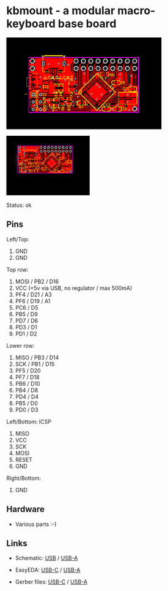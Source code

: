 # kbmount - a modular macro-keyboard base board

![](kbmount-A/board.png)

![](kbmount-C/board.png)

Status: ok

## Pins

Left/Top: 

1. GND
2. GND

Top row:

1. MOSI / PB2 / D16
2. VCC (+5v via USB, no regulator / max 500mA)
3. PF4 / D21 / A3
4. PF6 / D19 / A1
5. PC6 / D5
6. PB5 / D9
7. PD7 / D6
8. PD3 / D1
9. PD1 / D2

Lower row:

1. MISO / PB3 / D14
2. SCK / PB1 / D15
3. PF5 / D20
4. PF7 / D18
5. PB6 / D10
6. PB4 / D8
7. PD4 / D4
8. PB5 / D0
9. PD0 / D3

Left/Bottom: ICSP

1. MISO
2. VCC
3. SCK
4. MOSI
5. RESET
6. GND

Right/Bottom:

1. GND

## Hardware

* Various parts :-)

## Links

* Schematic: [USB](kbmount-C/schematic.pdf) 
  / [USB-A](kbmount-A/schematic.pdf)

* EasyEDA: [USB-C](https://easyeda.com/editor#id=f628803081e241f58fbca507a0f69ea2)
  / [USB-A](#)

* Gerber files: [USB-C](kbmount-C/gerber.zip) 
  / [USB-A](kbmount-A/gerber.zip)
